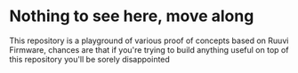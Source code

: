 # Nothing to see here, move along
This repository is a playground of various proof of concepts based on Ruuvi Firmware, 
chances are that if you're trying to build anything useful on top of this repository
you'll be sorely disappointed